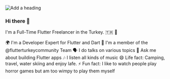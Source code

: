 ![Add a heading](https://user-images.githubusercontent.com/97596682/172245650-730370e8-bd96-42af-97e8-d3a79dd4e13c.png)

### Hi there 👋

I'm a Full-Time Flutter Freelancer in the Turkey. 🇹🇷 🧀

🌍 I'm a Developer Expert for Flutter and Dart
💙 I'm a member of the @flutterturkeycommunity Team
🗣 I do talks on various topics
💬 Ask me about building Flutter apps
🎶 I listen all kinds of music
😄 Life fact: Camping, travel, water skiing and enjoy lafe.
⚡ Fun fact: I like to watch people play horror games but am too wimpy to play them myself
